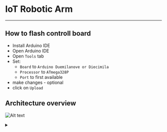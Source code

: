 # IoT Robotic Arm
----
## How to flash controll board
 - Install Arduino IDE
 - Open Arduino IDE
 - Open `Tools` tab
 - Set:
   - `Board` to `Arduino Duemilanove or Diecimila`
   - `Processor` to `ATmega328P`
   - `Port` to first available
- make changes - optional
- click on `Upload`
## Architecture overview

![Alt text](https://g.gravizo.com/source/architecture?https%3A%2F%2Fraw.githubusercontent.com%2FJuicymo%2Fiot-robotic-arm%2Fmaster%2FREADME.md)
<details>
<summary></summary>
architecture
@startuml
package "Ruby" {;
  [Server];
  [Client];
  [ArmLib];
};

package "Arduino" {;
  [rucicka.ino] as ar;
};

[Server] <.. [Client] : MQTT;
[ArmLib] <|-- [Client];
[ArmLib] <|-- [Server];

[Server] ..> HW : Serial link;
ar <.. HW;

@enduml
architecture
</details>

